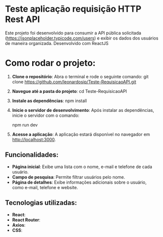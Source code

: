 # Teste aplicação  requisição HTTP Rest API
Este projeto foi desenvolvido para consumir a API pública solicitada (https://jsonplaceholder.typicode.com/users) e exibir os dados dos usuários de maneira organizada. 
Desenvolvido com ReactJS


# Como rodar o projeto:

1. **Clone o repositório**:
   Abra o terminal e rode o seguinte comando:
   git clone https://github.com/leonardosip/Teste-RequisicaoAPI.git


2. **Navegue até a pasta do projeto**:
   cd Teste-RequisicaoAPI

3. **Instale as dependências**:
   npm install

4. **Inicie o servidor de desenvolvimento**:
   Após instalar as dependências, inicie o servidor com o comando:
   
   npm run dev

6. **Acesse a aplicação**:
   A aplicação estará disponível no navegador em [http://localhost:3000](http://localhost:3000).





## Funcionalidades:
- **Página inicial**: Exibe uma lista com o nome, e-mail e telefone de cada usuário.
- **Campo de pesquisa**: Permite filtrar usuários pelo nome.
- **Página de detalhes**: Exibe informações adicionais sobre o usuário, como e-mail, telefone e website.


## Tecnologias utilizadas:
- **React**: 
- **React Router**:
- **Axios**: 
- **CSS**: 

